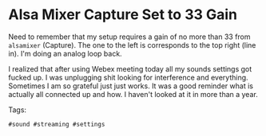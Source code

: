 # Alsa Mixer Capture Set to 33 Gain

Need to remember that my setup requires a gain of no more than 33 from
`alsamixer` (Capture). The one to the left is corresponds to the top
right (line in). I'm doing an analog loop back.

I realized that after using Webex meeting today all my sounds settings
got fucked up. I was unplugging shit looking for interference and
everything. Sometimes I am so grateful just just works. It was a good
reminder what is actually all connected up and how. I haven't looked at
it in more than a year.

Tags:

    #sound #streaming #settings
